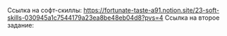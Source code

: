 Ссылка на софт-скиллы: https://fortunate-taste-a91.notion.site/23-soft-skills-030945a1c7544179a23ea8be48eb04d8?pvs=4
Ссылка на второе задание: